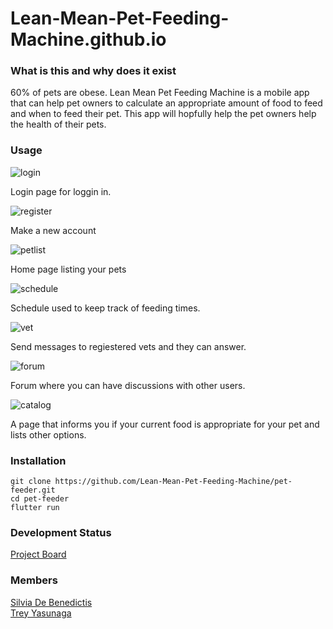 # Lean-Mean-Pet-Feeding-Machine.github.io

### What is this and why does it exist
60% of pets are obese. Lean Mean Pet Feeding Machine is a mobile app that can help pet owners to calculate an appropriate amount of food to feed and when to feed their pet. This app will hopfully help the pet owners help the health of their pets.

### Usage
![login](/images/login.png)

Login page for loggin in.

![register](/images/signup.png)

Make a new account

![petlist](/images/petlist.png)

Home page listing your pets

![schedule](/images/schedule.png)

Schedule used to keep track of feeding times.

![vet](/images/vetchat.png)

Send messages to regiestered vets and they can answer.

![forum](/images/forum.png)

Forum where you can have discussions with other users.

![catalog](/images/catalog.png)

A page that informs you if your current food is appropriate for your pet and lists other options.


### Installation
```
git clone https://github.com/Lean-Mean-Pet-Feeding-Machine/pet-feeder.git
cd pet-feeder
flutter run
```

### Development Status
[Project Board](https://github.com/orgs/Lean-Mean-Pet-Feeding-Machine/projects/2)

### Members
[Silvia De Benedictis](https://github.com/silviadebenedictis)\
[Trey Yasunaga](https://github.com/yertsti)



